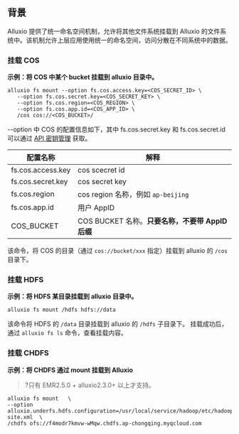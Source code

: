 ## 背景
Alluxio 提供了统一命名空间机制，允许将其他文件系统挂载到 Alluxio 的文件系统中。该机制允许上层应用使用统一的命名空间，访问分散在不同系统中的数据。

### 挂载 COS

**示例：将 COS 中某个 bucket 挂载到 alluxio 目录中。**
```
alluxio fs mount --option fs.cos.access.key=<COS_SECRET_ID> \
   --option fs.cos.secret.key=<COS_SECRET_KEY> \
   --option fs.cos.region=<COS_REGION> \
   --option fs.cos.app.id=<COS_APP_ID> \
   /cos cos://<COS_BUCKET>/
```
--option 中 COS 的配置信息如下，其中 fs.cos.secret.key 和 fs.cos.secret.id 可以通过 [API 密钥管理](https://console.cloud.tencent.com/cam/capi) 获取。

|配置名称 |解释 |
|--|--|
|fs.cos.access.key |cos scecret id |
|fs.cos.secret.key |cos secret key |
|fs.cos.region |cos region 名称，例如  `ap-beijing` |
|fs.cos.app.id |用户 AppID |
|COS_BUCKET |COS BUCKET 名称。**只要名称，不要带 AppID 后缀** |

该命令，将 COS 的目录（通过  `cos://bucket/xxx`  指定）挂载到 alluxio 的  `/cos`  目录下。

### 挂载 HDFS
**示例：将 HDFS 某目录挂载到 alluxio 目录中。**
```
alluxio fs mount /hdfs hdfs://data
```
该命令将 HDFS 的  `/data`  目录挂载到 alluxio 的  `/hdfs`  子目录下。
挂载成功后，通过  `alluxio fs ls`  命令，查看挂载内容。

### 挂载 CHDFS
**示例：将 CHDFS 通过 mount 挂载到 Alluxio**
>?只有 EMR2.5.0 + alluxio2.3.0+ 以上才支持。
>
```
alluxio fs mount   \ 
--option alluxio.underfs.hdfs.configuration=/usr/local/service/hadoop/etc/hadoop/core-site.xml  \
/chdfs ofs://f4modr7kmvw-wMqw.chdfs.ap-chongqing.myqcloud.com
```
